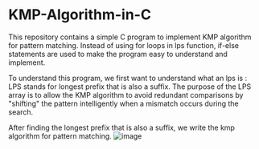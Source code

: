 # KMP-Algorithm-in-C
This repository contains a simple C program to implement KMP algorithm for pattern matching.
Instead of using for loops in lps function, if-else statements are used to make the program easy to understand and implement. 

To understand this program, we first want to understand what an lps is : 
LPS stands for longest prefix that is also a suffix.
The purpose of the LPS array is to allow the KMP algorithm to avoid redundant comparisons by "shifting" the pattern intelligently when a mismatch occurs during the search.

After finding the longest prefix that is also a suffix, we write the kmp algorithm for pattern matching. 
![image](https://github.com/user-attachments/assets/82c689f8-a4b7-47b7-9955-6f029b439302)
